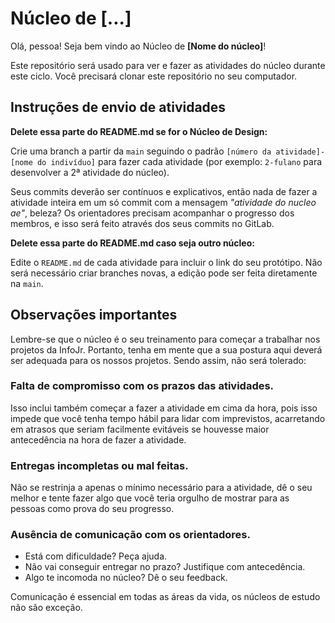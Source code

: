 # Núcleo de [...]

Olá, pessoa! Seja bem vindo ao Núcleo de **[Nome do núcleo]**!

Este repositório será usado para ver e fazer as atividades do núcleo durante este ciclo. Você precisará clonar este repositório no seu computador.

## Instruções de envio de atividades

**Delete essa parte do README.md se for o Núcleo de Design:**

Crie uma branch a partir da `main` seguindo o padrão `[número da atividade]-[nome do indivíduo]` para fazer cada atividade (por exemplo: `2-fulano` para desenvolver a 2ª atividade do núcleo). 

Seus commits deverão ser contínuos e explicativos, então nada de fazer a atividade inteira em um só commit com a mensagem _"atividade do nucleo ae"_, beleza? Os orientadores precisam acompanhar o progresso dos membros, e isso será feito através dos seus commits no GitLab.

**Delete essa parte do README.md caso seja outro núcleo:**

Edite o `README.md` de cada atividade para incluir o link do seu protótipo. Não será necessário criar branches novas, a edição pode ser feita diretamente na `main`.

## Observações importantes

Lembre-se que o núcleo é o seu treinamento para começar a trabalhar nos projetos da InfoJr. Portanto, tenha em mente que a sua postura aqui deverá ser adequada para os nossos projetos. Sendo assim, não será tolerado:

### Falta de compromisso com os prazos das atividades. 

Isso inclui também começar a fazer a atividade em cima da hora, pois isso impede que você tenha tempo hábil para lidar com imprevistos, acarretando em atrasos que seriam facilmente evitáveis se houvesse maior antecedência na hora de fazer a atividade.

### Entregas incompletas ou mal feitas. 

Não se restrinja a apenas o mínimo necessário para a atividade, dê o seu melhor e tente fazer algo que você teria orgulho de mostrar para as pessoas como prova do seu progresso.

### Ausência de comunicação com os orientadores. 

- Está com dificuldade? Peça ajuda. 
- Não vai conseguir entregar no prazo? Justifique com antecedência. 
- Algo te incomoda no núcleo? Dê o seu feedback.

Comunicação é essencial em todas as áreas da vida, os núcleos de estudo não são exceção.
